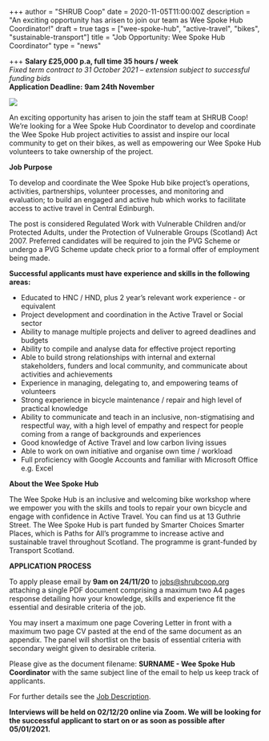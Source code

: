 +++
author = "SHRUB Coop"
date = 2020-11-05T11:00:00Z
description = "An exciting opportunity has arisen to join our team as Wee Spoke Hub Coordinator!"
draft = true
tags = ["wee-spoke-hub", "active-travel", "bikes", "sustainable-transport"]
title = "Job Opportunity: Wee Spoke Hub Coordinator"
type = "news"

+++
**Salary £25,000 p.a, full time 35 hours / week**  
_Fixed term contract to 31 October 2021 – extension subject to successful funding bids_  
**Application Deadline:** **9am 24th November**

![](https://res.cloudinary.com/shrub-co-op/image/upload/v1606141471/shrubcoop.org/media/Copy_of_Were-hiring_qjnxss.png)

An exciting opportunity has arisen to join the staff team at SHRUB Coop! We’re looking for a Wee Spoke Hub Coordinator to develop and coordinate the Wee Spoke Hub project activities to assist and inspire our local community to get on their bikes, as well as empowering our Wee Spoke Hub volunteers to take ownership of the project.

**Job Purpose**

To develop and coordinate the Wee Spoke Hub bike project’s operations, activities, partnerships, volunteer processes, and monitoring and evaluation; to build an engaged and active hub which works to facilitate access to active travel in Central Edinburgh.

The post is considered Regulated Work with Vulnerable Children and/or Protected Adults, under the Protection of Vulnerable Groups (Scotland) Act 2007. Preferred candidates will be required to join the PVG Scheme or undergo a PVG Scheme update check prior to a formal offer of employment being made.

**Successful applicants must have experience and skills in the following areas:**

* Educated to HNC / HND, plus 2 year’s relevant work experience - or equivalent
* Project development and coordination in the Active Travel or Social sector
* Ability to manage multiple projects and deliver to agreed deadlines and budgets
* Ability to compile and analyse data for effective project reporting
* Able to build strong relationships with internal and external stakeholders, funders and local community, and communicate about activities and achievements
* Experience in managing, delegating to, and empowering teams of volunteers
* Strong experience in bicycle maintenance / repair and high level of practical knowledge
* Ability to communicate and teach in an inclusive, non-stigmatising and respectful way, with a high level of empathy and respect for people coming from a range of backgrounds and experiences
* Good knowledge of Active Travel and low carbon living issues
* Able to work on own initiative and organise own time / workload
* Full proficiency with Google Accounts and familiar with Microsoft Office e.g. Excel

**About the Wee Spoke Hub**

The Wee Spoke Hub is an inclusive and welcoming bike workshop where we empower you with the skills and tools to repair your own bicycle and engage with confidence in Active Travel. You can find us at 13 Guthrie Street. The Wee Spoke Hub is part funded by Smarter Choices Smarter Places, which is Paths for All’s programme to increase active and sustainable travel throughout Scotland. The programme is grant-funded by Transport Scotland.

**APPLICATION PROCESS**

To apply please email by **9am on 24/11/20** to jobs@shrubcoop.org attaching a single PDF document comprising a maximum two A4 pages response detailing how your knowledge, skills and experience fit the essential and desirable criteria of the job.

You may insert a maximum one page Covering Letter in front with a maximum two page CV pasted at the end of the same document as an appendix. The panel will shortlist on the basis of essential criteria with secondary weight given to desirable criteria.

Please give as the document filename: **SURNAME - Wee Spoke Hub Coordinator** with the same subject line of the email to help us keep track of applicants.

For further details see the [Job Description](https://drive.google.com/file/d/1bqbzjygzQRn-XMKliG4VLuRK4U7ZaVn6/view?usp=sharing).

**Interviews will be held on 02/12/20 online via Zoom. We will be looking for the successful applicant to start on or as soon as possible after 05/01/2021.**